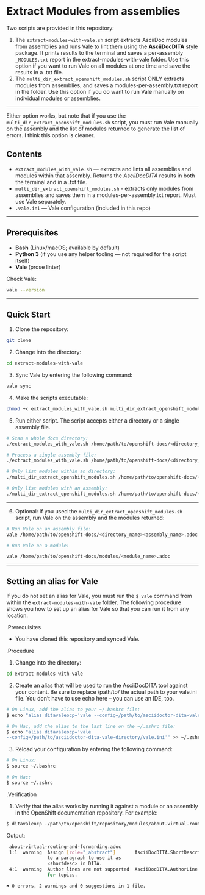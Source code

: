 # Extract Modules from assemblies

Two scripts are provided in this repository:

1. The `extract-modules-with-vale.sh` script extracts AsciiDoc modules from assemblies and runs [Vale](https://vale.sh/) to lint them using the **AsciiDocDITA** style package. It prints results to the terminal and saves a per-assembly `_MODULES.txt` report in the extract-modules-with-vale folder. Use this option if you want to run Vale on all modules at one time and save the results in a .txt file.
2. The `multi_dir_extract_openshift_modules.sh` script ONLY extracts modules from assemblies, and saves a modules-per-assembly.txt report in the folder. Use this option if you do want to run Vale manually on individual modules or assemblies.
---

Either option works, but note that if you use the `multi_dir_extract_openshift_modules.sh` script, you must run Vale manually on the assembly and the list of modules returned to generate the list of errors. I think this option is cleaner. 

## Contents

- `extract_modules_with_vale.sh` — extracts and lints all assemblies and modules within that assembly. Returns the *AsciiDocDITA* results in both the terminal and in a .txt file.
- `multi_dir_extract_openshift_modules.sh` - extracts only modules from assemblies and saves them in a modules-per-assembly.txt report. Must use Vale separately.
- `.vale.ini` — Vale configuration (included in this repo)
---

## Prerequisites

- **Bash** (Linux/macOS; available by default)
- **Python 3** (if you use any helper tooling — not required for the script itself)
- **Vale** (prose linter)

Check Vale:

```bash
vale --version
```
---

## Quick Start

1. Clone the repository:

```bash
git clone 
```
2. Change into the directory:

```bash
cd extract-modules-with-vale
```
3. Sync Vale by entering the following command:

 ```bash
vale sync
```

4. Make the scripts executable:
```bash
chmod +x extract_modules_with_vale.sh multi_dir_extract_openshift_modules.sh
```
5. Run either script. The script accepts either a directory or a single assembly file.

```bash
# Scan a whole docs directory:
./extract_modules_with_vale.sh /home/path/to/openshift-docs/<directory_name>

# Process a single assembly file:
./extract_modules_with_vale.sh /home/path/to/openshift-docs/<directory_name>/<assembly_name>.adoc

# Only list modules within an directory:
./multi_dir_extract_openshift_modules.sh /home/path/to/openshift-docs/<directory_name>

# Only list modules with an assembly:
./multi_dir_extract_openshift_modules.sh /home/path/to/openshift-docs/<directory_name>/<assembly_name>.adoc
```
---

6. Optional: If you used the `multi_dir_extract_openshift_modules.sh` script, run Vale on the assembly and the modules returned:
```bash
# Run Vale on an assembly file:
vale /home/path/to/openshift-docs/<directory_name><assembly_name>.adoc

# Run Vale on a module:

vale /home/path/to/openshift-docs/modules/<module_name>.adoc
```

---

## Setting an alias for Vale
If you do not set an alias for Vale, you must run the `$ vale` command from within the `extract-modules-with-vale` folder. The following procedure shows you how to set up an alias for Vale so that you can run it from any location.

.Prerequisites

* You have cloned this repository and synced Vale.

.Procedure

1. Change into the directory:

```bash
cd extract-modules-with-vale
```

2. Create an alias that will be used to run the AsciiDocDITA tool against your content. Be sure to replace /path/to/ the actual path to your vale.ini file. You don’t have to use echo here – you can use an IDE, too.
```bash
# On Linux, add the alias to your ~/.bashrc file:
$ echo "alias ditavaleocp='vale --config=/path/to/asciidoctor-dita-vale-directory/vale.ini'" >> ~/.bashrc

# On Mac, add the alias to the last line on the ~/.zshrc file:
$ echo "alias ditavaleocp='vale 
--config=/path/to/asciidoctor-dita-vale-directory/vale.ini'" >> ~/.zshrc
```

3. Reload your configuration by entering the following command:
```bash
# On Linux:
$ source ~/.bashrc

# On Mac:
$ source ~/.zshrc
```

.Verification

1. Verify that the alias works by running it against a module or an assembly in the OpenShift documentation repository. For example:
```bash
$ ditavaleocp ./path/to/openshift/repository/modules/about-virtual-routing-and-forwarding.adoc 
```
Output:
```bash
 about-virtual-routing-and-forwarding.adoc
 1:1  warning  Assign [role="_abstract"]       AsciiDocDITA.ShortDescription 
               to a paragraph to use it as                                   
               <shortdesc> in DITA.                                          
 4:1  warning  Author lines are not supported  AsciiDocDITA.AuthorLine       
               for topics.                                                   

✖ 0 errors, 2 warnings and 0 suggestions in 1 file.
```
